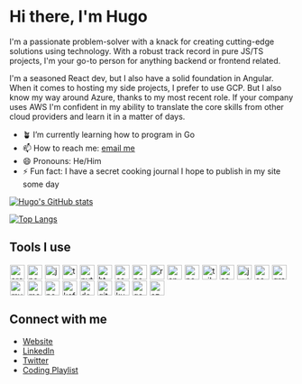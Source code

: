 # Hi there, I'm Hugo

I'm a passionate problem-solver with a knack for creating cutting-edge solutions using technology. With a robust track record in pure JS/TS projects, I'm your go-to person for anything backend or frontend related.

I'm a seasoned React dev, but I also have a solid foundation in Angular. When it comes to hosting my side projects, I prefer to use GCP. But I also know my way around Azure, thanks to my most recent role. If your company uses AWS I'm confident in my ability to translate the core skills from other cloud providers and learn it in a matter of days.

- 🪴 I’m currently learning how to program in Go
- 📫 How to reach me: [email me](mailto:hugo@perdomo.dev)
- 😄 Pronouns: He/Him
- ⚡ Fun fact: I have a secret cooking journal I hope to publish in my site some day

[![Hugo's GitHub stats](https://github-readme-stats.vercel.app/api?username=abouthugo&theme=transparent&show_icons=true&hide_rank=true)](https://github.com/anuraghazra/github-readme-stats)

[![Top Langs](https://github-readme-stats.vercel.app/api/top-langs/?username=abouthugo&theme=transparent&layout=compact)](https://github.com/anuraghazra/github-readme-stats)

## Tools I use

<img style="padding: 1px" alt="archlinux" src="https://cdn.jsdelivr.net/gh/devicons/devicon@latest/icons/archlinux/archlinux-original.svg" width="26px" align="left"/>
<img style="padding: 1px" alt="neovim" src="https://cdn.jsdelivr.net/gh/devicons/devicon@latest/icons/neovim/neovim-original.svg" width="26px" align="left"/>
<img style="padding: 1px" alt="js" src="https://cdn.jsdelivr.net/gh/devicons/devicon/icons/javascript/javascript-original.svg" width="26px" align="left"/>
<img style="padding: 1px" alt="typescript" src="https://cdn.jsdelivr.net/gh/devicons/devicon/icons/typescript/typescript-original.svg" width="26px" align="left"/>
<img style="padding: 1px" alt="python" src="https://cdn.jsdelivr.net/gh/devicons/devicon/icons/python/python-original.svg" width="26px" align="left"/>
<img style="padding: 1px" alt="html" src="https://cdn.jsdelivr.net/gh/devicons/devicon/icons/html5/html5-original.svg" width="26px" align="left"/>
<img style="padding: 1px" alt="css" src="https://cdn.jsdelivr.net/gh/devicons/devicon/icons/css3/css3-original.svg" width="26px" align="left"/>
<img style="padding: 1px" alt="nodejs" src="https://cdn.jsdelivr.net/gh/devicons/devicon/icons/nodejs/nodejs-original.svg" width="26px" align="left"/>
<img style="padding: 1px" alt="react" src="https://cdn.jsdelivr.net/gh/devicons/devicon/icons/react/react-original.svg" width="26px" align="left"/>
<img style="padding: 1px" alt="angular" src="https://cdn.jsdelivr.net/gh/devicons/devicon/icons/angularjs/angularjs-original.svg" width="26px" align="left"/>
<img style="padding: 1px" alt="nextjs" src="https://cdn.jsdelivr.net/gh/devicons/devicon/icons/nextjs/nextjs-original.svg" width="26px" align="left"/>
<img style="padding: 1px" alt="tailwind" src="https://cdn.jsdelivr.net/gh/devicons/devicon@latest/icons/tailwindcss/tailwindcss-original.svg" width="26px" align="left" />
<img style="padding: 1px" alt="sass" src="https://cdn.jsdelivr.net/gh/devicons/devicon/icons/sass/sass-original.svg" width="26px" align="left"/>
<img style="padding: 1px" alt="jest" src="https://cdn.jsdelivr.net/gh/devicons/devicon/icons/jest/jest-plain.svg" width="26px" align="left"/>
<img style="padding: 1px" alt="socket.io" src="https://cdn.jsdelivr.net/gh/devicons/devicon/icons/socketio/socketio-original.svg" width="26px" align="left"/>
<img style="padding: 1px" alt="graphql" src="https://cdn.jsdelivr.net/gh/devicons/devicon/icons/graphql/graphql-plain.svg" width="26px" align="left"/>
<img style="padding: 1px" alt="mysql" src="https://cdn.jsdelivr.net/gh/devicons/devicon/icons/mysql/mysql-original.svg" width="26px" align="left"/>
<img style="padding: 1px" alt="mongodb" src="https://cdn.jsdelivr.net/gh/devicons/devicon/icons/mongodb/mongodb-original.svg" width="26px" align="left"/>
<img style="padding: 1px" alt="postgresql" src="https://cdn.jsdelivr.net/gh/devicons/devicon/icons/postgresql/postgresql-original.svg" width="26px" align="left"/>
<img style="padding: 1px" alt="kafka" src="https://cdn.jsdelivr.net/gh/devicons/devicon/icons/apachekafka/apachekafka-original.svg" width="26px" align="left"/>
<img style="padding: 1px" alt="docker" src="https://cdn.jsdelivr.net/gh/devicons/devicon/icons/docker/docker-original.svg" width="26px" align="left"/>
<img style="padding: 1px" alt="git" src="https://cdn.jsdelivr.net/gh/devicons/devicon/icons/git/git-original.svg" width="26px" align="left"/>
<img style="padding: 1px" alt="kubernetes" src="https://cdn.jsdelivr.net/gh/devicons/devicon/icons/kubernetes/kubernetes-plain.svg" width="26px" align="left"/>
<img style="padding: 1px" alt="gcp" src="https://cdn.jsdelivr.net/gh/devicons/devicon/icons/googlecloud/googlecloud-original.svg" width="26px" align="left"/>
<img style="padding: 1px" alt="azure" src="https://cdn.jsdelivr.net/gh/devicons/devicon/icons/azure/azure-original.svg" width="26px"/>

## Connect with me
- [Website](https://abouthugo.dev)
- [LinkedIn](https://www.linkedin.com/in/hugoperdomo/)
- [Twitter](https://twitter.com/_abouthugo)
- [Coding Playlist](https://open.spotify.com/playlist/2Al9G2jrWkwDlRFMZaw1GX?si=4666b77beab14603)

<!-- 
Previous Job Description
worked as a backend developer for Stetson where I got to build microservices, automation modules, APIs, and user interfaces that empowered the team to do their work more efficiently.
-->
